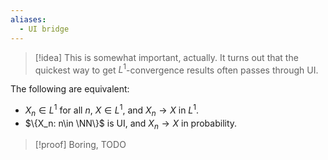 ```yaml
---
aliases:
  - UI bridge
---
```

> [!idea]
> This is somewhat important, actually. It turns out that the quickest way to get $L^1$-convergence results often passes through UI.

The following are equivalent:
- $X_n \in L^1$ for all $n$, $X\in L^1$, and $X_n\to X$ in $L^1$.
- $\{X_n: n\in \NN\}$ is UI, and $X_n\to X$ in probability.

>[!proof] Boring, TODO